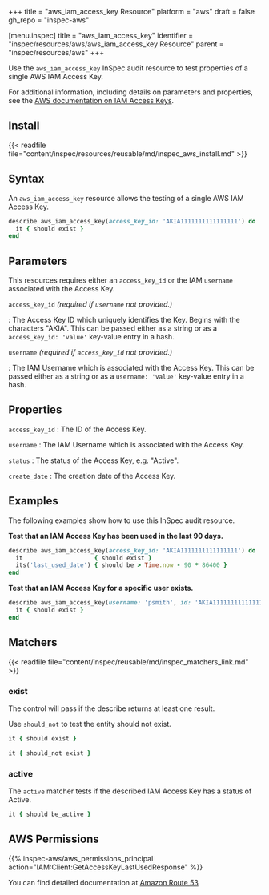 +++
title = "aws_iam_access_key Resource"
platform = "aws"
draft = false
gh_repo = "inspec-aws"

[menu.inspec]
title = "aws_iam_access_key"
identifier = "inspec/resources/aws/aws_iam_access_key Resource"
parent = "inspec/resources/aws"
+++

Use the `aws_iam_access_key` InSpec audit resource to test properties of a single AWS IAM Access Key.

For additional information, including details on parameters and properties, see the [AWS documentation on IAM Access Keys](https://docs.aws.amazon.com/IAM/latest/UserGuide/id_credentials_access-keys.html).

## Install

{{< readfile file="content/inspec/resources/reusable/md/inspec_aws_install.md" >}}

## Syntax

An `aws_iam_access_key` resource allows the testing of a single AWS IAM Access Key.

```ruby
describe aws_iam_access_key(access_key_id: 'AKIA1111111111111111') do
  it { should exist }
end
```

## Parameters

This resources requires either an `access_key_id` or the IAM `username` associated with the Access Key.

`access_key_id` _(required if `username` not provided.)_

: The Access Key ID which uniquely identifies the Key. Begins with the characters "AKIA". 
  This can be passed either as a string or as a `access_key_id: 'value'` key-value entry in a hash.

`username` _(required if `access_key_id` not provided.)_

: The IAM Username which is associated with the Access Key.
  This can be passed either as a string or as a `username: 'value'` key-value entry in a hash.

## Properties

`access_key_id`
: The ID of the Access Key.

`username`
: The IAM Username which is associated with the Access Key.

`status`
: The status of the Access Key, e.g. "Active".

`create_date`
: The creation date of the Access Key.

## Examples

The following examples show how to use this InSpec audit resource.

**Test that an IAM Access Key has been used in the last 90 days.**

```ruby
describe aws_iam_access_key(access_key_id: 'AKIA1111111111111111') do
  it                    { should exist }
  its('last_used_date') { should be > Time.now - 90 * 86400 }
end
```

**Test that an IAM Access Key for a specific user exists.**

```ruby
describe aws_iam_access_key(username: 'psmith', id: 'AKIA1111111111111111') do
  it { should exist }
end
```

## Matchers

{{< readfile file="content/inspec/reusable/md/inspec_matchers_link.md" >}}

### exist

The control will pass if the describe returns at least one result.

Use `should_not` to test the entity should not exist.

```ruby
it { should exist }
```

```ruby
it { should_not exist }
```

### active

The `active` matcher tests if the described IAM Access Key has a status of Active.

```ruby
it { should be_active }
```

## AWS Permissions

{{% inspec-aws/aws_permissions_principal action="IAM:Client:GetAccessKeyLastUsedResponse" %}}

You can find detailed documentation at [Amazon Route 53](https://docs.aws.amazon.com/Route53/latest/DeveloperGuide/r53-api-permissions-ref.html)